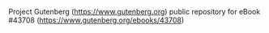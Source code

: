 Project Gutenberg (https://www.gutenberg.org) public repository for eBook #43708 (https://www.gutenberg.org/ebooks/43708)
